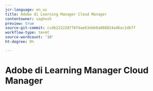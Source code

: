 ```yaml
---
jcr-language: en_us
title: Adobe di Learning Manager Cloud Manager
contentowner: saghosh
preview: true
source-git-commit: ccdb222228f76fdae63ebb0a808824ad6ac1db7f
workflow-type: tm+mt
source-wordcount: '10'
ht-degree: 0%

---
```




# Adobe di Learning Manager Cloud Manager

